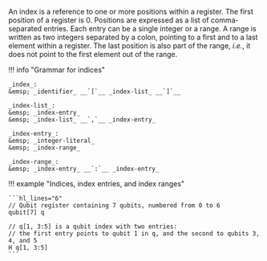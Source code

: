 An index is a reference to one or more positions within a register. The first position of a register is 0.
Positions are expressed as a list of comma-separated entries. Each entry can be a single integer or a range.
A range is written as two integers separated by a colon, pointing to a first and to a last element within a register.
The last position is also part of the range, _i.e._, it does not point to the first element out of the range.

!!! info "Grammar for indices"

    _index_:  
    &emsp; _identifier_ __`[`__ _index-list_ __`]`__
    
    _index-list_:  
    &emsp; _index-entry_  
    &emsp; _index-list_ __`,`__ _index-entry_

    _index-entry_:  
    &emsp; _integer-literal_  
    &emsp; _index-range_

    _index-range_:  
    &emsp; _index-entry_ __`:`__ _index-entry_

!!! example "Indices, index entries, and index ranges"

    ```hl_lines="6"
    // Qubit register containing 7 qubits, numbered from 0 to 6
    qubit[7] q 
    
    // q[1, 3:5] is a qubit index with two entries: 
    // the first entry points to qubit 1 in q, and the second to qubits 3, 4, and 5
    H q[1, 3:5]
    ```
